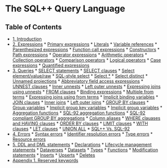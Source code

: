 <!--
 ! Licensed to the Apache Software Foundation (ASF) under one
 ! or more contributor license agreements.  See the NOTICE file
 ! distributed with this work for additional information
 ! regarding copyright ownership.  The ASF licenses this file
 ! to you under the Apache License, Version 2.0 (the
 ! "License"); you may not use this file except in compliance
 ! with the License.  You may obtain a copy of the License at
 !
 !   http://www.apache.org/licenses/LICENSE-2.0
 !
 ! Unless required by applicable law or agreed to in writing,
 ! software distributed under the License is distributed on an
 ! "AS IS" BASIS, WITHOUT WARRANTIES OR CONDITIONS OF ANY
 ! KIND, either express or implied.  See the License for the
 ! specific language governing permissions and limitations
 ! under the License.
 !-->

# The SQL++ Query Language

## <a id="toc">Table of Contents</a> ##

* [1. Introduction](#Introduction)
* [2. Expressions](#Expressions)
      * [Primary expressions](#Primary_expressions)
           * [Literals](#Literals)
           * [Variable references](#Variable_references)
           * [Parenthesized expressions](#Parenthesized_expressions)
           * [Function call expressions](#Function_call_expressions)
           * [Constructors](#Constructors)
      * [Path expressions](#Path_expressions)
      * [Operator expressions](#Operator_expressions)
           * [Arithmetic operators](#Arithmetic_operators)
           * [Collection operators](#Collection_operators)
           * [Comparison operators](#Comparison_operators)
           * [Logical operators](#Logical_operators)
      * [Case expressions](#Case_expressions)
      * [Quantified expressions](#Quantified_expressions)
* [3. Queries](#Queries)
      * [SELECT statements](#SELECT_statements)
      * [SELECT clauses](#Select_clauses)
           * [Select element/value/raw](#Select_element)
           * [SQL-style select](#SQL_select)
           * [Select *](#Select_star)
           * [Select distinct](#Select_distinct)
           * [Unnamed projections](#Unnamed_projections)
           * [Abbreviatory field access expressions](#Abbreviatory_field_access_expressions)
      * [UNNEST clauses](#Unnest_clauses)
           * [Inner unnests](#Inner_unnests)
           * [Left outer unnests](#Left_outer_unnests)
           * [Expressing joins using unnests](#Expressing_joins_using_unnests)
      * [FROM clauses](#From_clauses)
           * [Binding expressions](#Binding_expressions)
           * [Multiple from terms](#Multiple_from_terms)
           * [Expressing joins using from terms](#Expressing_joins_using_from_terms)
           * [Implicit binding variables](#Implicit_binding_variables)
      * [JOIN clauses](#Join_clauses)
           * [Inner joins](#Inner_joins)
           * [Left outer joins](#Left_outer_joins)
      * [GROUP BY clauses](#Group_By_clauses)
           * [Group variables](#Group_variables)
           * [Implicit group key variables](#Implicit_group_key_variables)
           * [Implicit group variables](#Implicit_group_variables)
           * [Aggregation functions](#Aggregation_functions)
           * [SQL-92 aggregation functions](#SQL-92_aggregation_functions)
           * [SQL-92 compliant GROUP BY aggregations](#SQL-92_compliant_gby)
           * [Column aliases](#Column_aliases)
      * [WHERE clauases and HAVING clauses](#Where_having_clauses)
      * [ORDER BY clauses](#Order_By_clauses)
      * [LIMIT clauses](#Limit_clauses)
      * [WITH clauses](#With_clauses)
      * [LET clauses](#Let_clauses)
      * [UNION ALL](#Union_all)
      * [SQL++ Vs. SQL-92](#Vs_SQL-92)
* [4. Errors](#Errors)
      * [Syntax errors](#Syntax_errors)
      * [Identifier resolution errors](#Parsing_errors)
      * [Type errors](#Type_errors)
      * [Resource errors](#Resource_errors)
* [5. DDL and DML statements](#DDL_and_DML_statements)
      * [Declarations](#Declarations)
      * [Lifecycle management statements](#Lifecycle_management_statements)
           * [Dataverses](#Dataverses)
           * [Datasets](#Datasets)
           * [Types](#Types)
           * [Functions](#Functions)
      * [Modification statements](#Modification_statements)
           * [Inserts](#Inserts)
           * [Upserts](#Upserts)
           * [Deletes](#Deletes)
* [Appendix 1. Reserved keywords](#Reserved_keywords)

